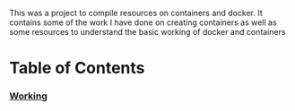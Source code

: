 This was a project to compile resources on containers and docker. It contains some of the work I have done on creating containers as well as some resources to understand the basic working of docker and containers

# **Table of Contents**

### [Working](docs/WORKING.md)


